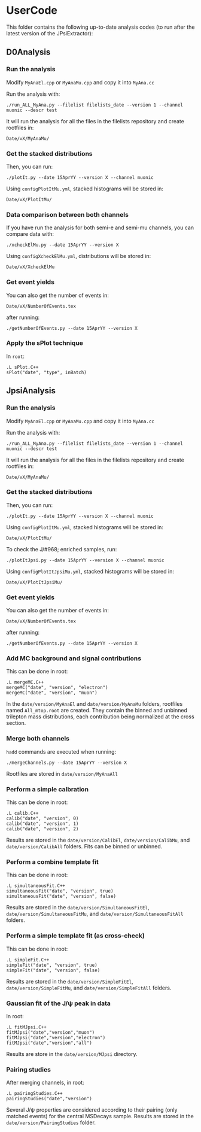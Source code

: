 # UserCode
This folder contains the following up-to-date analysis codes (to run after the latest version of the JPsiExtractor):



## D0Analysis


### Run the analysis

Modify `MyAnaEl.cpp` or `MyAnaMu.cpp` and copy it into `MyAna.cc`

Run the analysis with:

    ./run_ALL_MyAna.py --filelist filelists_date --version 1 --channel muonic --descr test

It will run the analysis for all the files in the filelists repository and create rootfiles in:

    Date/vX/MyAnaMu/


### Get the stacked distributions 

Then, you can run:

    ./plotIt.py --date 15AprYY --version X --channel muonic

Using `configPlotItMu.yml`, stacked histograms will be stored in:

    Date/vX/PlotItMu/


### Data comparison between both channels 

If you have run the analysis for both semi-e and semi-mu channels, you can compare data with:

    ./xcheckElMu.py --date 15AprYY --version X

Using `configXcheckElMu.yml`, distributions will be stored in:

    Date/vX/XcheckElMu


### Get event yields

You can also get the number of events in:

    Date/vX/NumberOfEvents.tex

after running:

    ./getNumberOfEvents.py --date 15AprYY --version X


### Apply the sPlot technique

In `root`:

    .L sPlot.C++
    sPlot("date", "type", inBatch)



## JpsiAnalysis


### Run the analysis

Modify `MyAnaEl.cpp` or `MyAnaMu.cpp` and copy it into `MyAna.cc`

Run the analysis with:

    ./run_ALL_MyAna.py --filelist filelists_date --version 1 --channel muonic --descr test

It will run the analysis for all the files in the filelists repository and create rootfiles in:

    Date/vX/MyAnaMu/


### Get the stacked distributions 

Then, you can run:

    ./plotIt.py --date 15AprYY --version X --channel muonic

Using `configPlotItMu.yml`, stacked histograms will be stored in:

    Date/vX/PlotItMu/

To check the J/#968; enriched samples, run:

    ./plotItJpsi.py --date 15AprYY --version X --channel muonic

Using `configPlotItJpsiMu.yml`, stacked histograms will be stored in:

    Date/vX/PlotItJpsiMu/


### Get event yields

You can also get the number of events in:

    Date/vX/NumberOfEvents.tex

after running:

    ./getNumberOfEvents.py --date 15AprYY --version X


### Add MC background and signal contributions

This can be done in root:

    .L mergeMC.C++
    mergeMC("date", "version", "electron")
    mergeMC("date", "version", "muon")

In the `date/version/MyAnaEl` and `date/version/MyAnaMu` folders, rootfiles named `All_mtop.root` are created. They contain the binned and unbinned trilepton mass distributions, each contribution being normalized at the cross section.


### Merge both channels

`hadd` commands are executed when running:

    ./mergeChannels.py --date 15AprYY --version X

Rootfiles are stored in `date/version/MyAnaAll`    


### Perform a simple calbration

This can be done in root:

    .L calib.C++
    calib("date", "version", 0)
    calib("date", "version", 1)
    calib("date", "version", 2)

Results are stored in the `date/version/CalibEl`, `date/version/CalibMu`, and `date/version/CalibAll` folders. Fits can be binned or unbinned.


### Perform a combine template fit

This can be done in root:

    .L simultaneousFit.C++
    simultaneousFit("date", "version", true)
    simultaneousFit("date", "version", false)

Results are stored in the `date/version/SimultaneousFitEl`, `date/version/SimultaneousFitMu`, and `date/version/SimultaneousFitAll` folders.  


### Perform a simple template fit (as cross-check)

This can be done in root:

    .L simpleFit.C++
    simpleFit("date", "version", true)
    simpleFit("date", "version", false)

Results are stored in the `date/version/SimpleFitEl`, `date/version/SimpleFitMu`, and `date/version/SimpleFitAll` folders.  


### Gaussian fit of the J/&#968; peak in data

In root:
    
    .L fitMJpsi.C++
    fitMJpsi("date","version","muon")
    fitMJpsi("date","version","electron")
    fitMJpsi("date","version","all")

Results are store in the `date/version/MJpsi` directory.


### Pairing studies

After merging channels, in root:

    .L pairingStudies.C++
    pairingStudies("date","version")

Several J/&#968; properties are considered according to their pairing (only matched events) for the central MSDecays sample. Results are stored in the `date/version/PairingStudies` folder.
